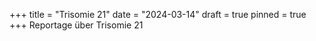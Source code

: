 +++
title = "Trisomie 21"
date = "2024-03-14"
draft = true
pinned = true
+++
Reportage über Trisomie 21